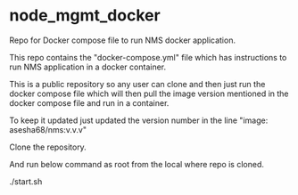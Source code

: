 # node_mgmt_docker

Repo for Docker compose file to run NMS docker application.

This repo contains the "docker-compose.yml" file which has instructions to run NMS application in a docker container.

This is a public repository so any user can clone and then just run the docker compose file which will then pull the image version mentioned in the docker compose file and run in a container.

To keep it updated just updated the version number in the line "image: asesha68/nms:v.v.v"

Clone the repository.

And run below command as root from the local where repo is cloned.

./start.sh
